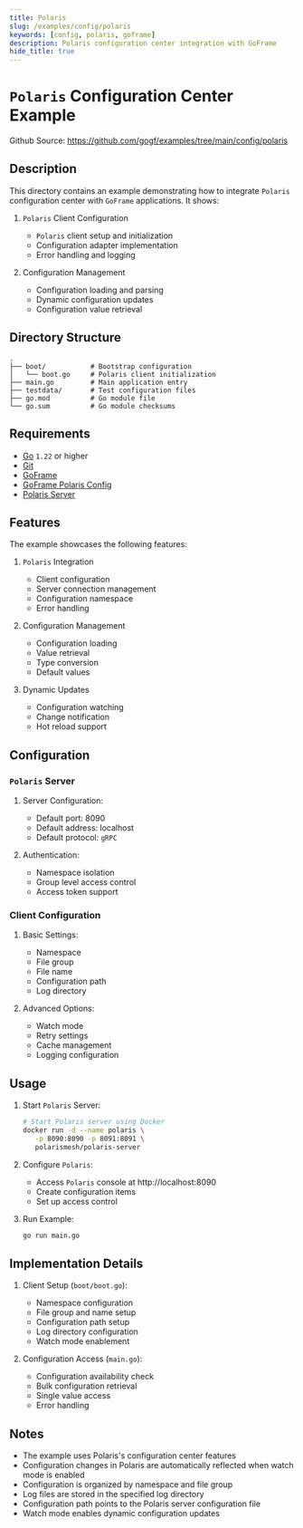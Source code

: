 ```yaml
---
title: Polaris
slug: /examples/config/polaris
keywords: [config, polaris, goframe]
description: Polaris configuration center integration with GoFrame
hide_title: true
---
```


# `Polaris` Configuration Center Example

Github Source: https://github.com/gogf/examples/tree/main/config/polaris


## Description

This directory contains an example demonstrating how to integrate `Polaris` configuration center with `GoFrame` applications. It shows:

1. `Polaris` Client Configuration
   - `Polaris` client setup and initialization
   - Configuration adapter implementation
   - Error handling and logging

2. Configuration Management
   - Configuration loading and parsing
   - Dynamic configuration updates
   - Configuration value retrieval

## Directory Structure

```text
.
├── boot/           # Bootstrap configuration
│   └── boot.go     # Polaris client initialization
├── main.go         # Main application entry
├── testdata/       # Test configuration files
├── go.mod          # Go module file
└── go.sum          # Go module checksums
```

## Requirements

- [Go](https://golang.org/dl/) `1.22` or higher
- [Git](https://git-scm.com/downloads)
- [GoFrame](https://goframe.org)
- [GoFrame Polaris Config](https://github.com/gogf/gf/tree/master/contrib/config/polaris)
- [Polaris Server](https://github.com/polarismesh/polaris)

## Features

The example showcases the following features:

1. `Polaris` Integration
   - Client configuration
   - Server connection management
   - Configuration namespace
   - Error handling

2. Configuration Management
   - Configuration loading
   - Value retrieval
   - Type conversion
   - Default values

3. Dynamic Updates
   - Configuration watching
   - Change notification
   - Hot reload support

## Configuration

### `Polaris` Server
1. Server Configuration:
   - Default port: 8090
   - Default address: localhost
   - Default protocol: `gRPC`

2. Authentication:
   - Namespace isolation
   - Group level access control
   - Access token support

### Client Configuration
1. Basic Settings:
   - Namespace
   - File group
   - File name
   - Configuration path
   - Log directory

2. Advanced Options:
   - Watch mode
   - Retry settings
   - Cache management
   - Logging configuration

## Usage

1. Start `Polaris` Server:
   ```bash
   # Start Polaris server using Docker
   docker run -d --name polaris \
      -p 8090:8090 -p 8091:8091 \
      polarismesh/polaris-server
   ```

2. Configure `Polaris`:
   - Access `Polaris` console at http://localhost:8090
   - Create configuration items
   - Set up access control

3. Run Example:
   ```bash
   go run main.go
   ```

## Implementation Details

1. Client Setup (`boot/boot.go`):
   - Namespace configuration
   - File group and name setup
   - Configuration path setup
   - Log directory configuration
   - Watch mode enablement

2. Configuration Access (`main.go`):
   - Configuration availability check
   - Bulk configuration retrieval
   - Single value access
   - Error handling

## Notes

- The example uses Polaris's configuration center features
- Configuration changes in Polaris are automatically reflected when watch mode is enabled
- Configuration is organized by namespace and file group
- Log files are stored in the specified log directory
- Configuration path points to the Polaris server configuration file
- Watch mode enables dynamic configuration updates
